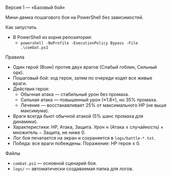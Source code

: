 Версия 1 — «Базовый бой»

Мини-демка пошагового боя на PowerShell без зависимостей.

Как запустить
- В PowerShell из корня репозитория:
  - `powershell -NoProfile -ExecutionPolicy Bypass -File .\combat.ps1`

Правила
- Один герой (Воин) против двух врагов (Слабый гоблин, Сильный орк).
- Пошаговый бой: ход героя, затем по очереди ходят все живые враги.
- Действия героя:
  - Обычная атака — стабильный урон без промаха.
  - Сильная атака — повышенный урон (≈1.8×), но 35% промаха.
  - Лечение — восстанавливает 25% от максимального HP (не выше максимума).
- Враги всегда бьют обычной атакой (5% шанс промаха для динамики).
- Характеристики: HP, Атака, Защита. Урон ≈ (Атака ± случайность) × множитель − Защита, не ниже 0.
- Лог боя печатается на экран и сохраняется в `logs/battle-*.txt`.
- Победа: все враги побеждены. Поражение: HP героя ≤ 0.

Файлы
- `combat.ps1` — основной сценарий боя.
- `logs/` — автоматически создаваемая папка для логов.

